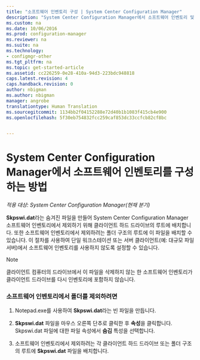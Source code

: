 ```yaml
---
title: "소프트웨어 인벤토리 구성 | System Center Configuration Manager"
description: "System Center Configuration Manager에서 소프트웨어 인벤토리 및 인벤토리 제외 폴더를 설정합니다."
ms.custom: na
ms.date: 10/06/2016
ms.prod: configuration-manager
ms.reviewer: na
ms.suite: na
ms.technology:
- configmgr-other
ms.tgt_pltfrm: na
ms.topic: get-started-article
ms.assetid: cc226259-0e28-410a-94d3-223bdc948818
caps.latest.revision: 4
caps.handback.revision: 0
author: nbigman
ms.author: nbigman
manager: angrobe
translationtype: Human Translation
ms.sourcegitcommit: 1134bb2f04152288e72d40b1b1083f415cb4e900
ms.openlocfilehash: 5f30eb754832fcc259caf853dc33ccfcb82cf8bc


---
```

# <a name="how-to-configure-software-inventory-in-system-center-configuration-manager"></a>System Center Configuration Manager에서 소프트웨어 인벤토리를 구성하는 방법

*적용 대상: System Center Configuration Manager(현재 분기)*

**Skpswi.dat**라는 숨겨진 파일을 만들어 System Center Configuration Manager 소프트웨어 인벤토리에서 제외하기 위해 클라이언트 하드 드라이브의 루트에 배치합니다. 또한 소프트웨어 인벤토리에서 제외하려는 폴더 구조의 루트에 이 파일을 배치할 수 있습니다. 이 절차를 사용하여 단일 워크스테이션 또는 서버 클라이언트(예: 대규모 파일 서버)에서 소프트웨어 인벤토리를 사용하지 않도록 설정할 수 있습니다.  

> [!NOTE]  
>  클라이언트 컴퓨터의 드라이브에서 이 파일을 삭제하지 않는 한 소프트웨어 인벤토리가 클라이언트 드라이브를 다시 인벤토리에 포함하지 않습니다.  

### <a name="to-exclude-folders-from-software-inventory"></a>소프트웨어 인벤토리에서 폴더를 제외하려면  

1.  Notepad.exe를 사용하여 **Skpswi.dat**라는 빈 파일을 만듭니다.  

2.  **Skpswi.dat** 파일을 마우스 오른쪽 단추로 클릭한 후 **속성**을 클릭합니다. Skpswi.dat 파일에 대한 파일 속성에서 **숨김** 특성을 선택합니다.  

3.  소프트웨어 인벤토리에서 제외하려는 각 클라이언트 하드 드라이브 또는 폴더 구조의 루트에 **Skpswi.dat** 파일을 배치합니다.  



<!--HONumber=Nov16_HO1-->


